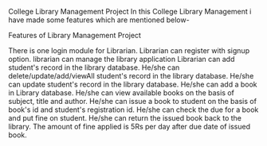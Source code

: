 College Library Management Project In this College Library Management  i have made some features which are mentioned below-

Features of Library Management Project

There is one login module for Librarian. Librarian can register with signup option. librarian can manage the library application Librarian can add student's 
record in the library database. He/she can delete/update/add/viewAll student's record in the library database. He/she can update student's record in the library 
database. He/she can add a book in Library database. He/she can view available books on the basis of subject, title and author. He/she can issue a book to student 
on the basis of book's id and student's registration id. He/she can check the due for a book and put fine on student. He/she can return the issued book back to the 
library. The amount of fine applied is 5Rs per day after due date of issued book.
